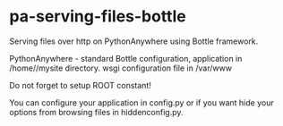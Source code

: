 # pa-serving-files-bottle
Serving files over http on PythonAnywhere using Bottle framework. 

PythonAnywhere - standard Bottle configuration, application in /home/<name>/mysite directory. 
wsgi configuration file in /var/www

Do not forget to setup ROOT constant!

You can configure your application in config.py or if you want hide your options from browsing files in hiddenconfig.py. 
